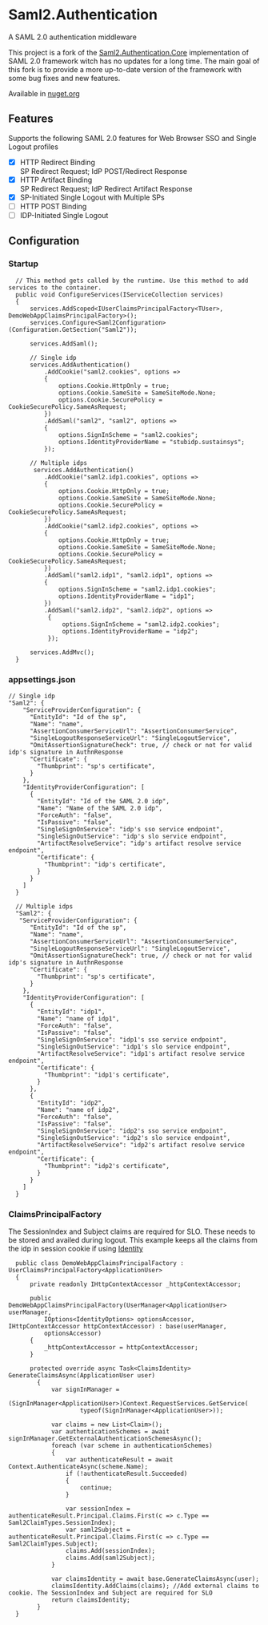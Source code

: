 # Saml2.Authentication
A SAML 2.0 authentication middleware 

This project is a fork of the [Saml2.Authentication.Core](https://github.com/jkmu/Saml2.Authentication.Core) implementation of SAML 2.0 framework witch has no updates for a long time. 
The main goal of this fork is to provide a more up-to-date version of the framework with some bug fixes and new features.

Available in [nuget.org](https://www.nuget.org/packages/Saml2.Authentication.Core/)

## Features
Supports the following SAML 2.0 features for Web Browser SSO and Single Logout profiles
  - [x]  HTTP Redirect Binding <br/>
         SP Redirect Request; IdP POST/Redirect Response
  - [x]  HTTP Artifact Binding <br/>
         SP Redirect Request; IdP Redirect Artifact Response
  - [x] SP-Initiated Single Logout with Multiple SPs
  - [ ] HTTP POST Binding <br/>
  - [ ] IDP-Initiated Single Logout
  
## Configuration
### Startup
```
  // This method gets called by the runtime. Use this method to add services to the container.
  public void ConfigureServices(IServiceCollection services)
  {
      services.AddScoped<IUserClaimsPrincipalFactory<TUser>, DemoWebAppClaimsPrincipalFactory>();		
      services.Configure<Saml2Configuration>(Configuration.GetSection("Saml2"));

      services.AddSaml();

      // Single idp
      services.AddAuthentication()
          .AddCookie("saml2.cookies", options =>
          {
              options.Cookie.HttpOnly = true;
              options.Cookie.SameSite = SameSiteMode.None;
              options.Cookie.SecurePolicy = CookieSecurePolicy.SameAsRequest;
          })
          .AddSaml("saml2", "saml2", options =>
          {
              options.SignInScheme = "saml2.cookies";
              options.IdentityProviderName = "stubidp.sustainsys";
          });
          
      // Multiple idps
       services.AddAuthentication()
          .AddCookie("saml2.idp1.cookies", options =>
          {
              options.Cookie.HttpOnly = true;
              options.Cookie.SameSite = SameSiteMode.None;
              options.Cookie.SecurePolicy = CookieSecurePolicy.SameAsRequest;
          })
          .AddCookie("saml2.idp2.cookies", options =>
          {
              options.Cookie.HttpOnly = true;
              options.Cookie.SameSite = SameSiteMode.None;
              options.Cookie.SecurePolicy = CookieSecurePolicy.SameAsRequest;
          })
          .AddSaml("saml2.idp1", "saml2.idp1", options =>
          {
              options.SignInScheme = "saml2.idp1.cookies";
              options.IdentityProviderName = "idp1";
          })
          .AddSaml("saml2.idp2", "saml2.idp2", options =>
           {
               options.SignInScheme = "saml2.idp2.cookies";
               options.IdentityProviderName = "idp2";
           });

      services.AddMvc();
  }
```
### appsettings.json
```
// Single idp
"Saml2": {
    "ServiceProviderConfiguration": {
      "EntityId": "Id of the sp",
      "Name": "name",
      "AssertionConsumerServiceUrl": "AssertionConsumerService",
      "SingleLogoutResponseServiceUrl": "SingleLogoutService",
      "OmitAssertionSignatureCheck": true, // check or not for valid idp's signature in AuthnResponse
      "Certificate": {
        "Thumbprint": "sp's certificate",
      }
    },
    "IdentityProviderConfiguration": [
      {
        "EntityId": "Id of the SAML 2.0 idp",
        "Name": "Name of the SAML 2.0 idp",
        "ForceAuth": "false",
        "IsPassive": "false",
        "SingleSignOnService": "idp's sso service endpoint",
        "SingleSignOutService": "idp's slo service endpoint",
        "ArtifactResolveService": "idp's artifact resolve service endpoint",
        "Certificate": {
          "Thumbprint": "idp's certificate",
        }
      }
    ]
  }
  
  // Multiple idps
  "Saml2": {
   "ServiceProviderConfiguration": {
      "EntityId": "Id of the sp",
      "Name": "name",
      "AssertionConsumerServiceUrl": "AssertionConsumerService",
      "SingleLogoutResponseServiceUrl": "SingleLogoutService",
      "OmitAssertionSignatureCheck": true, // check or not for valid idp's signature in AuthnResponse
      "Certificate": {
        "Thumbprint": "sp's certificate",
      }
    },
    "IdentityProviderConfiguration": [
      {
        "EntityId": "idp1",
        "Name": "name of idp1",
        "ForceAuth": "false",
        "IsPassive": "false",
        "SingleSignOnService": "idp1's sso service endpoint",
        "SingleSignOutService": "idp1's slo service endpoint",
        "ArtifactResolveService": "idp1's artifact resolve service endpoint",
        "Certificate": {
          "Thumbprint": "idp1's certificate",
        }
      },
      {
        "EntityId": "idp2",
        "Name": "name of idp2",
        "ForceAuth": "false",
        "IsPassive": "false",
        "SingleSignOnService": "idp2's sso service endpoint",
        "SingleSignOutService": "idp2's slo service endpoint",
        "ArtifactResolveService": "idp2's artifact resolve service endpoint",
        "Certificate": {
          "Thumbprint": "idp2's certificate",
        }
      }
    ]
  }
```
### ClaimsPrincipalFactory
The SessionIndex and Subject claims are required for SLO. These needs to be stored and availed during logout.
This example keeps all the claims from the idp in session cookie if using [Identity](https://docs.microsoft.com/en-us/aspnet/core/security/authentication/identity?tabs=visual-studio%2Caspnetcore2x)

```
  public class DemoWebAppClaimsPrincipalFactory : UserClaimsPrincipalFactory<ApplicationUser>
  {
      private readonly IHttpContextAccessor _httpContextAccessor;

      public DemoWebAppClaimsPrincipalFactory(UserManager<ApplicationUser> userManager,
          IOptions<IdentityOptions> optionsAccessor, IHttpContextAccessor httpContextAccessor) : base(userManager,
          optionsAccessor)
      {
          _httpContextAccessor = httpContextAccessor;
      }

      protected override async Task<ClaimsIdentity> GenerateClaimsAsync(ApplicationUser user)
        {
            var signInManager =
                (SignInManager<ApplicationUser>)Context.RequestServices.GetService(
                    typeof(SignInManager<ApplicationUser>));

            var claims = new List<Claim>();
            var authenticationSchemes = await signInManager.GetExternalAuthenticationSchemesAsync();
            foreach (var scheme in authenticationSchemes)
            {
                var authenticateResult = await Context.AuthenticateAsync(scheme.Name);
                if (!authenticateResult.Succeeded)
                {
                    continue;
                }

                var sessionIndex = authenticateResult.Principal.Claims.First(c => c.Type == Saml2ClaimTypes.SessionIndex);
                var saml2Subject = authenticateResult.Principal.Claims.First(c => c.Type == Saml2ClaimTypes.Subject);
                claims.Add(sessionIndex);
                claims.Add(saml2Subject);
            }

            var claimsIdentity = await base.GenerateClaimsAsync(user);
            claimsIdentity.AddClaims(claims); //Add external claims to cookie. The SessionIndex and Subject are required for SLO
            return claimsIdentity;
        }
  }
```
